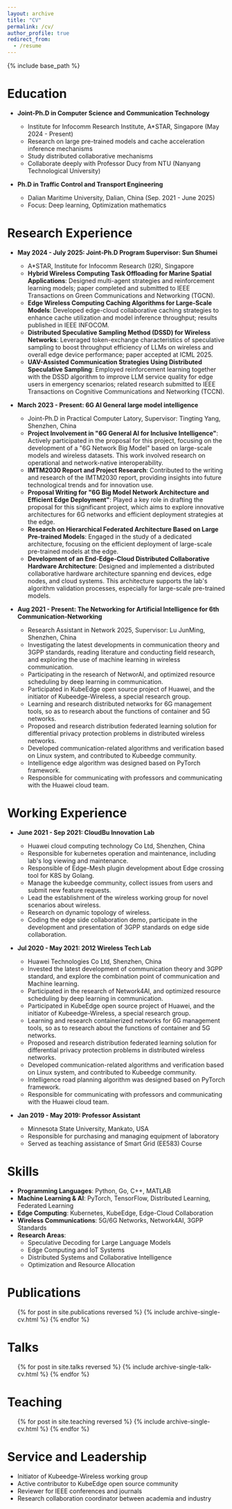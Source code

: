 ```yaml
---
layout: archive
title: "CV"
permalink: /cv/
author_profile: true
redirect_from:
  - /resume
---
```


{% include base_path %}

Education
======
* **Joint-Ph.D in Computer Science and Communication Technology**
  * Institute for Infocomm Research Institute, A*STAR, Singapore (May 2024 - Present)
  * Research on large pre-trained models and cache acceleration inference mechanisms
  * Study distributed collaborative mechanisms
  * Collaborate deeply with Professor Ducy from NTU (Nanyang Technological University)

* **Ph.D in Traffic Control and Transport Engineering**
  * Dalian Maritime University, Dalian, China (Sep. 2021 - June 2025)
  * Focus: Deep learning, Optimization mathematics

Research Experience
======
* **May 2024 - July 2025: Joint-Ph.D Program Supervisor: Sun Shumei**
  * A*STAR, Institute for Infocomm Research (I2R), Singapore
  * **Hybrid Wireless Computing Task Offloading for Marine Spatial Applications**: Designed multi-agent strategies and reinforcement learning models; paper completed and submitted to IEEE Transactions on Green Communications and Networking (TGCN).
  * **Edge Wireless Computing Caching Algorithms for Large-Scale Models**: Developed edge-cloud collaborative caching strategies to enhance cache utilization and model inference throughput; results published in IEEE INFOCOM.
  * **Distributed Speculative Sampling Method (DSSD) for Wireless Networks**: Leveraged token-exchange characteristics of speculative sampling to boost throughput efficiency of LLMs on wireless and overall edge device performance; paper accepted at ICML 2025.
  * **UAV-Assisted Communication Strategies Using Distributed Speculative Sampling**: Employed reinforcement learning together with the DSSD algorithm to improve LLM service quality for edge users in emergency scenarios; related research submitted to IEEE Transactions on Cognitive Communications and Networking (TCCN).

* **March 2023 - Present: 6G AI General large model intelligence**
  * Joint-Ph.D in Practical Computer Latory, Supervisor: Tingting Yang, Shenzhen, China
  * **Project Involvement in "6G General AI for Inclusive Intelligence"**: Actively participated in the proposal for this project, focusing on the development of a "6G Network Big Model" based on large-scale models and wireless datasets. This work involved research on operational and network-native interoperability.
  * **IMTM2030 Report and Project Research**: Contributed to the writing and research of the IMTM2030 report, providing insights into future technological trends and for innovation use.
  * **Proposal Writing for "6G Big Model Network Architecture and Efficient Edge Deployment"**: Played a key role in drafting the proposal for this significant project, which aims to explore innovative architectures for 6G networks and efficient deployment strategies at the edge.
  * **Research on Hierarchical Federated Architecture Based on Large Pre-trained Models**: Engaged in the study of a dedicated architecture, focusing on the efficient deployment of large-scale pre-trained models at the edge.
  * **Development of an End-Edge-Cloud Distributed Collaborative Hardware Architecture**: Designed and implemented a distributed collaborative hardware architecture spanning end devices, edge nodes, and cloud systems. This architecture supports the lab's algorithm validation processes, especially for large-scale pre-trained models.

* **Aug 2021 - Present: The Networking for Artificial Intelligence for 6th Communication-Networking**
  * Research Assistant in Network 2025, Supervisor: Lu JunMing, Shenzhen, China
  * Investigating the latest developments in communication theory and 3GPP standards, reading literature and conducting field research, and exploring the use of machine learning in wireless communication.
  * Participating in the research of NetworAI, and optimized resource scheduling by deep learning in communication.
  * Participated in KubeEdge open source project of Huawei, and the initiator of Kubeedge-Wireless, a special research group.
  * Learning and research distributed networks for 6G management tools, so as to research about the functions of container and 5G networks.
  * Proposed and research distribution federated learning solution for differential privacy protection problems in distributed wireless networks.
  * Developed communication-related algorithms and verification based on Linux system, and contributed to Kubeedge community.
  * Intelligence edge algorithm was designed based on PyTorch framework.
  * Responsible for communicating with professors and communicating with the Huawei cloud team.

Working Experience
======
* **June 2021 - Sep 2021: CloudBu Innovation Lab**
  * Huawei cloud computing technology Co Ltd, Shenzhen, China
  * Responsible for kubernetes operation and maintenance, including lab's log viewing and maintenance.
  * Responsible of Edge-Mesh plugin development about Edge crossing tool for K8S by Golang.
  * Manage the kubeedge community, collect issues from users and submit new feature requests.
  * Lead the establishment of the wireless working group for novel scenarios about wireless.
  * Research on dynamic topology of wireless.
  * Coding the edge side collaboration demo, participate in the development and presentation of 3GPP standards on edge side collaboration.

* **Jul 2020 - May 2021: 2012 Wireless Tech Lab**
  * Huawei Technologies Co Ltd, Shenzhen, China
  * Invested the latest development of communication theory and 3GPP standard, and explore the combination point of communication and Machine learning.
  * Participated in the research of Network4AI, and optimized resource scheduling by deep learning in communication.
  * Participated in KubeEdge open source project of Huawei, and the initiator of Kubeedge-Wireless, a special research group.
  * Learning and research containerized networks for 6G management tools, so as to research about the functions of container and 5G networks.
  * Proposed and research distribution federated learning solution for differential privacy protection problems in distributed wireless networks.
  * Developed communication-related algorithms and verification based on Linux system, and contributed to Kubeedge community.
  * Intelligence road planning algorithm was designed based on PyTorch framework.
  * Responsible for communicating with professors and communicating with the Huawei cloud team.

* **Jan 2019 - May 2019: Professor Assistant**
  * Minnesota State University, Mankato, USA
  * Responsible for purchasing and managing equipment of laboratory
  * Served as teaching assistance of Smart Grid (EE583) Course
  
Skills
======
* **Programming Languages**: Python, Go, C++, MATLAB
* **Machine Learning & AI**: PyTorch, TensorFlow, Distributed Learning, Federated Learning
* **Edge Computing**: Kubernetes, KubeEdge, Edge-Cloud Collaboration
* **Wireless Communications**: 5G/6G Networks, Network4AI, 3GPP Standards
* **Research Areas**: 
  * Speculative Decoding for Large Language Models
  * Edge Computing and IoT Systems
  * Distributed Systems and Collaborative Intelligence
  * Optimization and Resource Allocation

Publications
======
  <ul>{% for post in site.publications reversed %}
    {% include archive-single-cv.html %}
  {% endfor %}</ul>
  
Talks
======
  <ul>{% for post in site.talks reversed %}
    {% include archive-single-talk-cv.html  %}
  {% endfor %}</ul>
  
Teaching
======
  <ul>{% for post in site.teaching reversed %}
    {% include archive-single-cv.html %}
  {% endfor %}</ul>
  
Service and Leadership
======
* Initiator of Kubeedge-Wireless working group
* Active contributor to KubeEdge open source community
* Reviewer for IEEE conferences and journals
* Research collaboration coordinator between academia and industry
